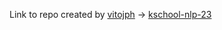 Link to repo created by [vitojph](https://github.com/vitojph) &#8594; [kschool-nlp-23](https://github.com/vitojph/kschool-nlp-23/tree/lectures)
